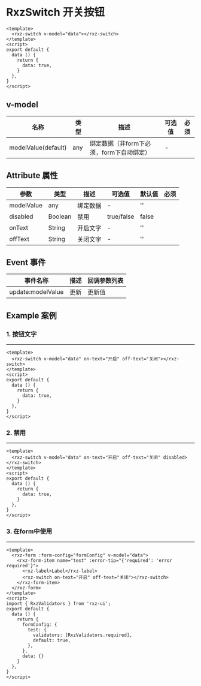 # RxzSwitch 开关按钮

<TestRxzSwitch></TestRxzSwitch>

```vue
<template>
  <rxz-switch v-model="data"></rxz-switch>
</template>
<script>
export default {
  data () {
    return {
      data: true,
    }
  },
}
</script>
```

## v-model

| 名称                  | 类型  | 描述                       | 可选值 | 必须  |
| ------------------- | --- | ------------------------ | --- | --- |
| modelValue(default) | any | 绑定数据（非form下必须，form下自动绑定） | -   |     |

## Attribute 属性

| 参数         | 类型      | 描述   | 可选值        | 默认值   | 必须  |
| ---------- | ------- | ---- | ---------- | ----- | --- |
| modelValue | any     | 绑定数据 | -          | ''    |     |
| disabled   | Boolean | 禁用   | true/false | false |     |
| onText     | String  | 开启文字 | -          | ''    |     |
| offText    | String  | 关闭文字 | -          | ''    |     |

## Event 事件

| 事件名称              | 描述  | 回调参数列表 |
| ----------------- | --- | ------ |
| update:modelValue | 更新  | 更新值    |

## Example 案例

### 1. 按钮文字

---

<TestRxzSwitchExp1></TestRxzSwitchExp1>

```vue
<template>
  <rxz-switch v-model="data" on-text="开启" off-text="关闭"></rxz-switch>
</template>
<script>
export default {
  data () {
    return {
      data: true,
    }
  },
}
</script>
```

### 2. 禁用

---

<TestRxzSwitchExp2></TestRxzSwitchExp2>

```vue
<template>
  <rxz-switch v-model="data" on-text="开启" off-text="关闭" disabled></rxz-switch>
</template>
<script>
export default {
  data () {
    return {
      data: true,
    }
  },
}
</script>
```

### 3. 在form中使用

---

<TestRxzSwitchExp3></TestRxzSwitchExp3>

```vue
<template>
  <rxz-form :form-config="formConfig" v-model="data">
    <rxz-form-item name="test" :error-tip="{'required': 'error required'}">
      <rxz-label>Label</rxz-label>
      <rxz-switch on-text="开启" off-text="关闭"></rxz-switch>
    </rxz-form-item>
  </rxz-form>
</template>
<script>
import { RxzValidators } from 'rxz-ui';
export default {
  data () {
    return {
      formConfig: {
        test: {
          validators: [RxzValidators.required],
          default: true,
        },
      },
      data: {}
    }
  },
}
</script>

```